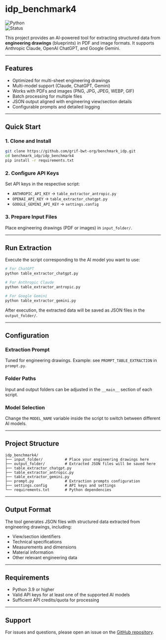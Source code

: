 # idp_benchmark4

![Python](https://img.shields.io/badge/Python-3.9%2B-blue)  
![Status](https://img.shields.io/badge/Status-Active-success)

This project provides an AI-powered tool for extracting structured data from **engineering drawings** (blueprints) in PDF and image formats. It supports Anthropic Claude, OpenAI ChatGPT, and Google Gemini.

---

## Features

- Optimized for multi-sheet engineering drawings
- Multi-model support (Claude, ChatGPT, Gemini)
- Works with PDFs and images (PNG, JPG, JPEG, WEBP, GIF)
- Batch processing for multiple files
- JSON output aligned with engineering view/section details
- Configurable prompts and detailed logging

---

## Quick Start

### 1. Clone and Install

```bash
git clone https://github.com/grif-bwt-org/benchmark_idp.git
cd benchmark_idp/idp_benchmark4
pip install -r requirements.txt
```

### 2. Configure API Keys

Set API keys in the respective script:

- `ANTHROPIC_API_KEY` → `table_extractor_antropic.py`
- `OPENAI_API_KEY` → `table_extractor_chatgpt.py`
- `GOOGLE_GEMINI_API_KEY` → `settings.config`

### 3. Prepare Input Files

Place engineering drawings (PDF or images) in `input_folder/`.

---

## Run Extraction

Execute the script corresponding to the AI model you want to use:

```bash
# For ChatGPT
python table_extractor_chatgpt.py

# For Anthropic Claude
python table_extractor_antropic.py

# For Google Gemini
python table_extractor_gemini.py
```

After execution, the extracted data will be saved as JSON files in the `output_folder/`.

---

## Configuration

### Extraction Prompt

Tuned for engineering drawings. Example: see `PROMPT_TABLE_EXTRACTION` in `prompt.py`.

### Folder Paths

Input and output folders can be adjusted in the `__main__` section of each script.

### Model Selection

Change the `MODEL_NAME` variable inside the script to switch between different AI models.

---

## Project Structure

```
idp_benchmark4/
├── input_folder/          # Place your engineering drawings here
├── output_folder/         # Extracted JSON files will be saved here
├── table_extractor_chatgpt.py
├── table_extractor_antropic.py
├── table_extractor_gemini.py
├── prompt.py              # Extraction prompts configuration
├── settings.config        # API keys and settings
└── requirements.txt       # Python dependencies
```

---

## Output Format

The tool generates JSON files with structured data extracted from engineering drawings, including:

- View/section identifiers
- Technical specifications
- Measurements and dimensions
- Material information
- Other relevant engineering data

---

## Requirements

- Python 3.9 or higher
- Valid API keys for at least one of the supported AI models
- Sufficient API credits/quota for processing

---

## Support

For issues and questions, please open an issue on the [GitHub repository](https://github.com/grif-bwt-org/benchmark_idp).

